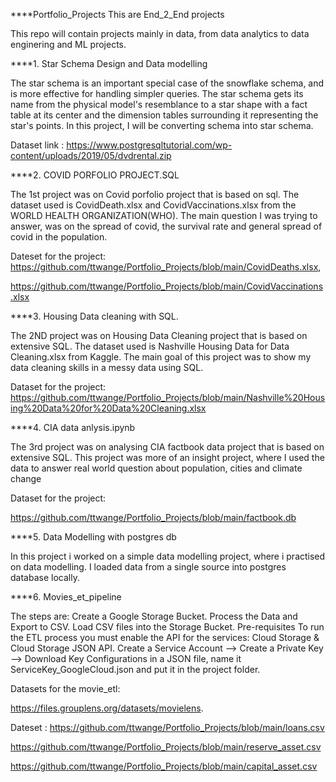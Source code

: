 ****Portfolio_Projects
This are End_2_End projects

This repo will contain projects mainly in data, from data analytics to data enginering and ML projects.

****1. Star Schema Design and Data modelling 

The star schema is an important special case of the snowflake schema, and is more effective for handling simpler queries. The star schema gets its name from the physical model's resemblance to a star shape with a fact table at its center and the dimension tables surrounding it representing the star's points. In this project, I will be converting schema into star schema. 

Dataset link : https://www.postgresqltutorial.com/wp-content/uploads/2019/05/dvdrental.zip

****2. COVID PORFOLIO PROJECT.SQL

  The 1st project was on Covid porfolio project that is based on sql.
  The dataset used is CovidDeath.xlsx and CovidVaccinations.xlsx from the WORLD   HEALTH ORGANIZATION(WHO). The main question I was trying to answer, was on the spread of covid, the survival rate and general spread of covid in the population.
  
  Dateset for the project: 
  https://github.com/ttwange/Portfolio_Projects/blob/main/CovidDeaths.xlsx,
            
  https://github.com/ttwange/Portfolio_Projects/blob/main/CovidVaccinations.xlsx
  
****3. Housing Data cleaning with SQL.
 
  The 2ND project was on Housing Data Cleaning project that is based on extensive SQL. The dataset used is Nashville Housing Data for Data Cleaning.xlsx from Kaggle. The main goal of this project was to show my data cleaning skills in a messy data using SQL.
 
  Dataset for the project:
  https://github.com/ttwange/Portfolio_Projects/blob/main/Nashville%20Housing%20Data%20for%20Data%20Cleaning.xlsx
 
****4. CIA data anlysis.ipynb

  The 3rd project was on analysing CIA factbook data project that is based on extensive SQL. This project was more of an insight project, where I used the data to answer real world question about population, cities and climate change 

  Dataset for the project:
  
  https://github.com/ttwange/Portfolio_Projects/blob/main/factbook.db
  
****5. Data Modelling with postgres db
 
 In this project i worked on a simple data modelling project, where i practised on data modelling. I loaded data from a single source into postgres database locally.
 
 
 
 ****6. Movies_et_pipeline
 
The steps are:
Create a Google Storage Bucket.
Process the Data and Export to CSV.
Load CSV files into the Storage Bucket.
Pre-requisites
To run the ETL process you must enable the API for the services: Cloud Storage & Cloud Storage JSON API.
Create a Service Account --> Create a Private Key --> Download Key Configurations in a JSON file, name it ServiceKey_GoogleCloud.json and put it in the project folder.

Datasets for the movie_etl:

https://files.grouplens.org/datasets/movielens.


Dateset :
https://github.com/ttwange/Portfolio_Projects/blob/main/loans.csv

https://github.com/ttwange/Portfolio_Projects/blob/main/reserve_asset.csv

https://github.com/ttwange/Portfolio_Projects/blob/main/capital_asset.csv



